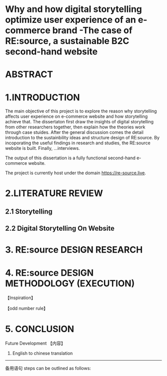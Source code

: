 # Why and how digital storytelling optimize user experience of an e-commerce brand -The case of RE:source, a sustainable B2C second-hand website

# ABSTRACT

# 1.INTRODUCTION

The main objective of this project is to explore the reason why storytelling affects user experience on e-commerce website and how storytelling achieve that. The dissertaton first draw the insights of digital storytelling from other researchers together, then explain how the theories work through case stuides. After the general discussion comes the detail introduction to the sustainbility ideas and structure design of RE:source. By incoporating the useful findings in research and studies, the RE:source website is built. Finally, ...interviews.

The output of this dissertation is a fully functional second-hand e-commerce website.

The project is currently host under the domain https://re-source.live.

# 2.LITERATURE REVIEW

## 2.1 Storytelling

## 2.2 Digital Storytelling On Website

# 3. RE:source DESIGN RESEARCH

# 4. RE:source DESIGN METHODOLOGY (EXECUTION)

【Inspiration】

【odd number rule】

# 5. CONCLUSION

Future Development
【内容】

1. English to chinese translation

---

备用语句
steps can be outlined as follows:
